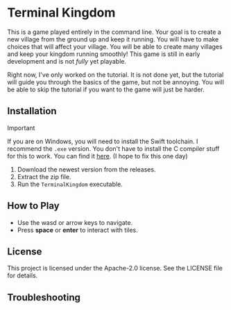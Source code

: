 # Terminal Kingdom
This is a game played entirely in the command line. Your goal is to create a new village from the ground up and keep it running. You will have to make choices that will affect your village. You will be able to create many villages and keep your kingdom running smoothly!
This game is still in early development and is not *fully* yet playable.

Right now, I've only worked on the tutorial. It is not done yet, but the tutorial will guide you through the basics of the game, but not be annoying. You will be able to skip the tutorial if you want to the game will just be harder.

## Installation
> [!important]
> If you are on Windows, you will need to install the Swift toolchain. I recommend the `.exe` version. You don't have to install the C compiler stuff for this to work.
> You can find it [here](https://swift.org/download/). (I hope to fix this one day)
1. Download the newest version from the releases.
2. Extract the zip file.
3. Run the `TerminalKingdom` executable.

## How to Play
- Use the wasd or arrow keys to navigate.
- Press **space** or **enter** to interact with tiles.

## License
This project is licensed under the Apache-2.0 license. See the LICENSE file for details.

## Troubleshooting
